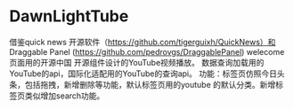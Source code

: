 # DawnLightTube
借鉴quick news 开源软件（https://github.com/tigerguixh/QuickNews）和 Draggable Panel (https://github.com/pedrovgs/DraggablePanel)
welecome页面用的开源中国
开源组件设计的YouTube视频播放。
数据查询加载用的YouTube的api，国际化适配用的YouTube的查询api。
功能：标签页仿照今日头条，包括拖拽，新增删除等功能，默认标签页用的youtube 的默认分类。新增标签页类似增加search功能。


